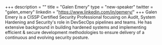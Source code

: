 +++
description = ""
title = "Galen Emery"
type = "new-speaker"
twitter = "galen_emery"
linkedin = "https://www.linkedin.com/in/gemery/"
+++
Galen Emery is a CISSP Certified Security Professional focusing on Audit, System Hardening and Security's role in DevSecOps pipelines and teams.  He has extensive background in building hardened systems and implementing efficient & secure development methodologies to ensure delivery of a continuous and evolving security posture.